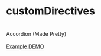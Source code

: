 # customDirectives
</br>
Accordion (Made Pretty)
</br>
</br>
<a href="https://brendancopley.github.io/customDirectives/custom-accordion-ui-bootstrap/" target="_blank">Example DEMO</a>
